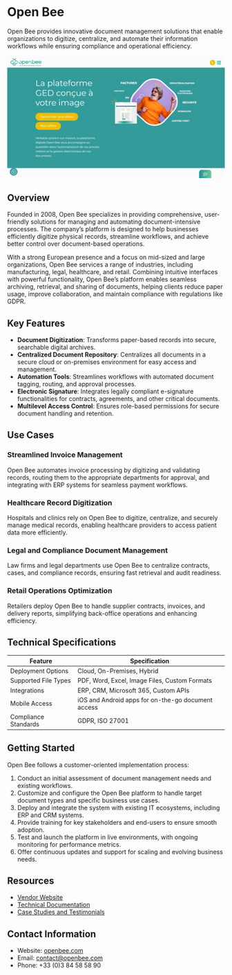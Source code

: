 
# Open Bee  

Open Bee provides innovative document management solutions that enable organizations to digitize, centralize, and automate their information workflows while ensuring compliance and operational efficiency.

![Open Bee](./assets/open-bee.png)

## Overview  
Founded in 2008, Open Bee specializes in providing comprehensive, user-friendly solutions for managing and automating document-intensive processes. The company’s platform is designed to help businesses efficiently digitize physical records, streamline workflows, and achieve better control over document-based operations.  

With a strong European presence and a focus on mid-sized and large organizations, Open Bee services a range of industries, including manufacturing, legal, healthcare, and retail. Combining intuitive interfaces with powerful functionality, Open Bee’s platform enables seamless archiving, retrieval, and sharing of documents, helping clients reduce paper usage, improve collaboration, and maintain compliance with regulations like GDPR.  

## Key Features  
- **Document Digitization**: Transforms paper-based records into secure, searchable digital archives.  
- **Centralized Document Repository**: Centralizes all documents in a secure cloud or on-premises environment for easy access and management.  
- **Automation Tools**: Streamlines workflows with automated document tagging, routing, and approval processes.  
- **Electronic Signature**: Integrates legally compliant e-signature functionalities for contracts, agreements, and other critical documents.  
- **Multilevel Access Control**: Ensures role-based permissions for secure document handling and retention.  

## Use Cases  
### Streamlined Invoice Management  
Open Bee automates invoice processing by digitizing and validating records, routing them to the appropriate departments for approval, and integrating with ERP systems for seamless payment workflows.  

### Healthcare Record Digitization  
Hospitals and clinics rely on Open Bee to digitize, centralize, and securely manage medical records, enabling healthcare providers to access patient data more efficiently.  

### Legal and Compliance Document Management  
Law firms and legal departments use Open Bee to centralize contracts, cases, and compliance records, ensuring fast retrieval and audit readiness.  

### Retail Operations Optimization  
Retailers deploy Open Bee to handle supplier contracts, invoices, and delivery reports, simplifying back-office operations and enhancing efficiency.  

## Technical Specifications  

| Feature              | Specification                         |  
|----------------------|---------------------------------------|  
| Deployment Options   | Cloud, On-Premises, Hybrid            |  
| Supported File Types | PDF, Word, Excel, Image Files, Custom Formats |  
| Integrations         | ERP, CRM, Microsoft 365, Custom APIs  |  
| Mobile Access        | iOS and Android apps for on-the-go document access |  
| Compliance Standards | GDPR, ISO 27001                       |  

## Getting Started  
Open Bee follows a customer-oriented implementation process:  
1. Conduct an initial assessment of document management needs and existing workflows.  
2. Customize and configure the Open Bee platform to handle target document types and specific business use cases.  
3. Deploy and integrate the system with existing IT ecosystems, including ERP and CRM systems.  
4. Provide training for key stakeholders and end-users to ensure smooth adoption.  
5. Test and launch the platform in live environments, with ongoing monitoring for performance metrics.  
6. Offer continuous updates and support for scaling and evolving business needs.  

## Resources  
- [Vendor Website](https://www.openbee.com/)  
- [Technical Documentation](https://www.openbee.com/documentation)  
- [Case Studies and Testimonials](https://www.openbee.com/resources)  

## Contact Information  
- Website: [openbee.com](https://www.openbee.com/)  
- Email: contact@openbee.com  
- Phone: +33 (0)3 84 58 58 90  

